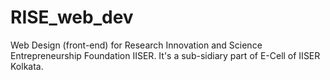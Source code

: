 # RISE_web_dev
Web Design (front-end) for Research Innovation and Science Entrepreneurship Foundation IISER. It's a sub-sidiary part of E-Cell of IISER Kolkata.
